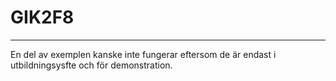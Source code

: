 # GIK2F8
---
En del av exemplen kanske inte fungerar eftersom de är endast i utbildningsysfte och för demonstration.
